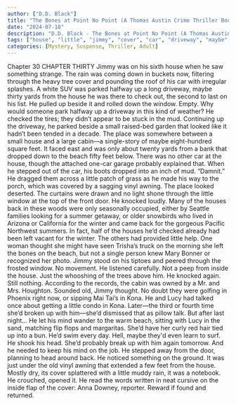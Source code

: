 ```yaml
---
author: ["D.D. Black"]
title: "The Bones at Point No Point (A Thomas Austin Crime Thriller Book 1) - Chapter 31"
date: "2024-07-18"
description: "D.D. Black - The Bones at Point No Point (A Thomas Austin Crime Thriller Book 1)"
tags: ["house", "little", "jimmy", "cover", "car", "driveway", "maybe", "window", "foot", "beach", "back", "chapter", "thirty", "something", "rain", "tree", "parked", "halfway", "yard", "last", "beside", "checked", "mud", "small", "looked"]
categories: [Mystery, Suspense, Thriller, Adult]
---
```


Chapter 30
CHAPTER THIRTY
Jimmy was on his sixth house when he saw something strange. The rain was coming down in buckets now, filtering through the heavy tree cover and pounding the roof of his car with irregular splashes. A white SUV was parked halfway up a long driveway, maybe thirty yards from the house he was there to check out, the second to last on his list.
He pulled up beside it and rolled down the window. Empty. Why would someone park halfway up a driveway in this kind of weather? He checked the tires; they didn’t appear to be stuck in the mud.
Continuing up the driveway, he parked beside a small raised-bed garden that looked like it hadn’t been tended in a decade. The place was somewhere between a small house and a large cabin—a single-story of maybe eight-hundred square feet. It faced east and was only about twenty yards from a bank that dropped down to the beach fifty feet below. There was no other car at the house, though the attached one-car garage probably explained that.
When he stepped out of the car, his boots dropped into an inch of mud. “Damnit.” He dragged them across a little patch of grass as he made his way to the porch, which was covered by a sagging vinyl awning. The place looked deserted. The curtains were drawn and no light shone through the little window at the top of the front door.
He knocked loudly.
Many of the houses back in these woods were only seasonally occupied, either by Seattle families looking for a summer getaway, or older snowbirds who lived in Arizona or California for the winter and came back for the gorgeous Pacific Northwest summers. In fact, half of the houses he’d checked already had been left vacant for the winter. The others had provided little help. One woman thought she might have seen Trisha’s truck on the morning she left the bones on the beach, but not a single person knew Mary Bonner or recognized her photo.
Jimmy stood on his tiptoes and peered through the frosted window. No movement.
He listened carefully. Not a peep from inside the house. Just the whooshing of the trees above him.
He knocked again. Still nothing.
According to the records, the cabin was owned by a Mr. and Mrs. Houghton. Sounded old, Jimmy thought. No doubt they were golfing in Phoenix right now, or sipping Mai Tai’s in Kona. He and Lucy had talked once about getting a little condo in Kona. Later—the third or fourth time she’d broken up with him—she’d dismissed that as pillow talk. But after last night… He let his mind wander to the warm beach, sitting with Lucy in the sand, matching flip flops and margaritas. She’d have her curly red hair tied up into a bun. He’d swim every day. Hell, maybe they'd even learn to surf.
He shook his head. She’d probably break up with him again tomorrow. And he needed to keep his mind on the job.
He stepped away from the door, planning to head around back. He noticed something on the ground. It was just under the old vinyl awning that extended a few feet from the house. Mostly dry, its cover splattered with a little muddy rain, it was a notebook.
He crouched, opened it.
He read the words written in neat cursive on the inside flap of the cover:
Anna Downey, reporter. Reward if found and returned.